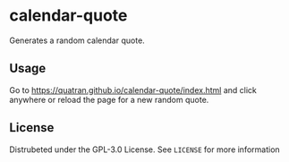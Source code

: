 # calendar-quote

Generates a random calendar quote.

## Usage

Go to <https://quatran.github.io/calendar-quote/index.html> and click anywhere or reload the page for a new random quote.

## License

Distrubeted under the GPL-3.0 License. See `LICENSE` for more information